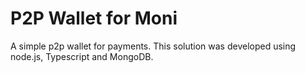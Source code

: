 # P2P Wallet for Moni
 A simple p2p wallet for payments. This solution was developed using node.js, Typescript and MongoDB.
 
